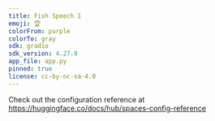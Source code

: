 ```yaml
---
title: Fish Speech 1
emoji: 🏆
colorFrom: purple
colorTo: gray
sdk: gradio
sdk_version: 4.27.0
app_file: app.py
pinned: true
license: cc-by-nc-sa-4.0
---
```


Check out the configuration reference at https://huggingface.co/docs/hub/spaces-config-reference